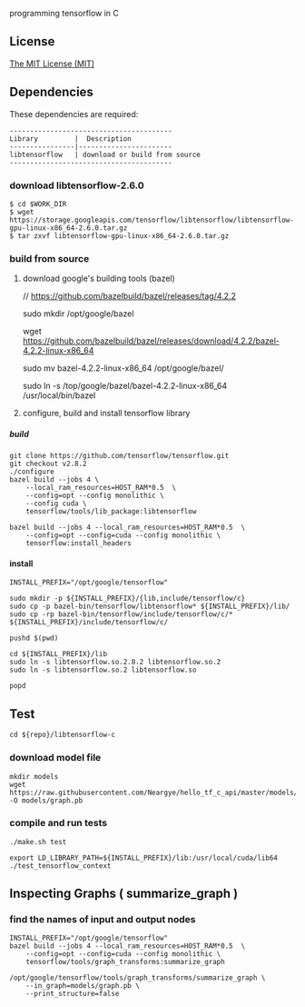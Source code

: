 programming tensorflow in C

License
-------
[The MIT License (MIT)](https://opensource.org/licenses/MIT)


Dependencies
-------------

These dependencies are required:

    ----------------------------------------
    Library         |  Description
    ----------------|-----------------------
    libtensorflow   | download or build from source
    ----------------------------------------
    
### download libtensorflow-2.6.0

    $ cd $WORK_DIR
    $ wget https://storage.googleapis.com/tensorflow/libtensorflow/libtensorflow-gpu-linux-x86_64-2.6.0.tar.gz
    $ tar zxvf libtensorflow-gpu-linux-x86_64-2.6.0.tar.gz


### build from source
1. download google's building tools (bazel)

    // https://github.com/bazelbuild/bazel/releases/tag/4.2.2
    
    sudo mkdir /opt/google/bazel
    
    wget https://github.com/bazelbuild/bazel/releases/download/4.2.2/bazel-4.2.2-linux-x86_64 
   
    sudo mv bazel-4.2.2-linux-x86_64 /opt/google/bazel/
    
    sudo ln -s /top/google/bazel/bazel-4.2.2-linux-x86_64 /usr/local/bin/bazel

2. configure, build and install tensorflow library
##### build
    git clone https://github.com/tensorflow/tensorflow.git
    git checkout v2.8.2
    ./configure
    bazel build --jobs 4 \
        --local_ram_resources=HOST_RAM*0.5  \
        --config=opt --config monolithic \
        --config cuda \
        tensorflow/tools/lib_package:libtensorflow
        
    bazel build --jobs 4 --local_ram_resources=HOST_RAM*0.5  \
        --config=opt --config=cuda --config monolithic \
        tensorflow:install_headers
    
#### install
    INSTALL_PREFIX="/opt/google/tensorflow"
    
    sudo mkdir -p ${INSTALL_PREFIX}/{lib,include/tensorflow/c}
    sudo cp -p bazel-bin/tensorflow/libtensorflow* ${INSTALL_PREFIX}/lib/
    sudo cp -rp bazel-bin/tensorflow/include/tensorflow/c/* ${INSTALL_PREFIX}/include/tensorflow/c/
    
    pushd $(pwd) 
    
    cd ${INSTALL_PREFIX}/lib
    sudo ln -s libtensorflow.so.2.8.2 libtensorflow.so.2
    sudo ln -s libtensorflow.so.2 libtensorflow.so
    
    popd


Test
-------------

    cd ${repo}/libtensorflow-c
### download model file
    
    mkdir models
    wget https://raw.githubusercontent.com/Neargye/hello_tf_c_api/master/models/graph.pb -O models/graph.pb
    
### compile and run tests
	./make.sh test
	
	export LD_LIBRARY_PATH=${INSTALL_PREFIX}/lib:/usr/local/cuda/lib64
	./test_tensorflow_context
	

Inspecting Graphs ( summarize_graph )
-----------------

### find the names of input and output nodes
    INSTALL_PREFIX="/opt/google/tensorflow"
    bazel build --jobs 4 --local_ram_resources=HOST_RAM*0.5  \
        --config=opt --config=cuda --config monolithic \
        tensorflow/tools/graph_transforms:summarize_graph
    
    /opt/google/tensorflow/tools/graph_transforms/summarize_graph \
        --in_graph=models/graph.pb \
        --print_structure=false
